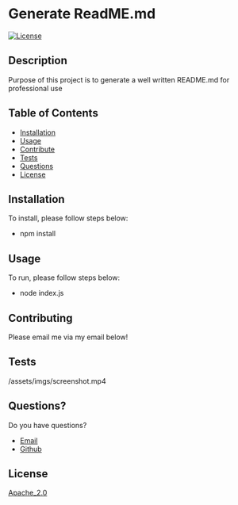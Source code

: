 # Generate ReadME.md

[![License](https://img.shields.io/badge/License-Apache_2.0-blue.svg)](https://opensource.org/licenses/Apache-2.0)

## Description

Purpose of this project is to generate a well written README.md for professional use

## Table of Contents

- [Installation](#Installation)
- [Usage](#Usage)
- [Contribute](#Contribute)
- [Tests](#Tests)
- [Questions](#Questions)
- [License](#License)

## Installation

To install, please follow steps below:
- npm install

## Usage

To run, please follow steps below:
- node index.js

## Contributing

Please email me via my email below!

## Tests

/assets/imgs/screenshot.mp4

## Questions?

Do you have questions?
- [Email](mailto:avaloserick97@gmail.com)
- [Github](https://github.com/avaloserick97@gmail.com)

## License

[Apache_2.0](https://www.apache.org/licenses/LICENSE-2.0.txt)